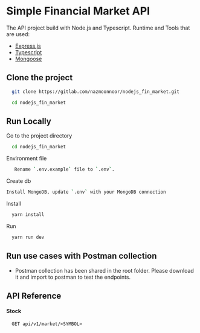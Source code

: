 # Simple Financial Market API

The API project build with Node.js and Typescript.
Runtime and Tools that are used:

-   [Express.js](https://expressjs.com/)
-   [Typescript](https://gitlab.com/nazmoonnoor/nodejs_simple_blog)
-   [Mongoose](https://mongoosejs.com/)

## Clone the project

```bash
  git clone https://gitlab.com/nazmoonnoor/nodejs_fin_market.git
```

```bash
  cd nodejs_fin_market
```

## Run Locally

Go to the project directory

```bash
  cd nodejs_fin_market
```

Environment file

```bash
   Rename `.env.example` file to `.env`.
```

Create db

```bash
Install MongoDB, update `.env` with your MongoDB connection
```

Install

```bash
  yarn install
```

Run

```bash
  yarn run dev
```

## Run use cases with Postman collection

-   Postman collection has been shared in the root folder. Please download it and import to postman to test the endpoints.

## API Reference

#### Stock

```http
  GET api/v1/market/<SYMBOL>
```
